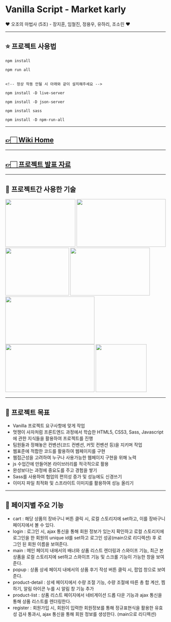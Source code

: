 # Vanilla Script - Market karly

❤️ 오조의 마법사 (5조) - 장지훈, 임철진, 정용우, 유하리, 조소린 ❤️

---

## ⭐️ 프로젝트 사용법

```
npm install

npm run all


<!-- 정상 작동 안될 시 아래와 같이 설치해주세요 -->

npm install -D live-server

npm install -D json-server

npm install sass

npm install -D npm-run-all
```

---

## [👉🏻 Wiki Home](https://github.com/Dev5ps/market-karly/wiki)

---

## [👉🏻 프로젝트 발표 자료](https://docs.google.com/presentation/d/13eXj9ZFejSSjgW5m5k-wk28RsCuU6WVdq-wcgisAU-o/edit#slide=id.p)

---

## 📓 프로젝트간 사용한 기술

<img src="https://images.velog.io/images/vvsogi/post/0e2059e7-0dcb-4433-8e8a-83be6e9b1ba2/html.webp" width="220" height="150"/>
<img src="https://velog.velcdn.com/images/ahn-sujin/post/97b66d26-1525-4764-bc97-f330033841d9/image.png" width="280" height="150"/>
<img src="https://res.cloudinary.com/devdevil/image/upload/v1606462633/illunex_blog/2020-11-27-thumb.jpg" width="200" height="150"/>
<img src="https://images.velog.io/images/leehaeun0/post/524ca7a7-cac1-4753-9577-132705a27f20/git%20(1).png" width="250" height="150"/>
<img src="https://blog.kakaocdn.net/dn/cwfjTP/btraGHcNx6d/EhZulPwWdKIanh1zFikY00/img.png" width="280" height="150"/>
<img src="https://i.pcmag.com/imagery/reviews/07td46ju7p6lLVb0QGwc5VF-6.fit_scale.size_760x427.v1569479844.jpg" width="280" height="150"/>
<img src="https://play-lh.googleusercontent.com/3zprDaMF45riHFTe2Bx7e9xYJbddnMD46xLc_TiH1UXeeF4WIZeP5d6NXH4Sr3kehfC1" width="160" height="150"/>

---

## 📑 프로젝트 목표

- Vanilla 프로젝트 요구사항에 맞게 작업
- 멋쟁이 사자처럼 프론트엔드 과정에서 학습한 HTML5, CSS3, Sass, Javascript 에 관한 지식들을 활용하여 프로젝트를 진행
- 팀원들과 정해놓은 컨벤션(코드 컨벤션, 커밋 컨벤션 등)을 지키며 작업
- 웹표준에 적합한 코드를 활용하여 웹페이지를 구현
- 웹접근성을 고려하여 누구나 사용가능한 웹페이지 구현을 위해 노력
- js 수업간에 만들어본 라이브러리를 적극적으로 활용
- 완성보다는 과정에 중요도를 주고 경험을 쌓기
- Sass를 사용하여 협업의 편의성 증가 및 성능에도 신경쓰기
- 이미지 파일 최적화 및 스프라이트 이미지를 활용하여 성능 올리기

---

## 📑 페이지별 주요 기능

- cart : 해당 상품의 장바구니 버튼 클릭 시, 로컬 스토리지에 set하고, 이를 장바구니 페이지에서 볼 수 있다.
- login : 로그인 시, ajax 통신을 통해 회원 정보가 있는지 확인하고 로컬 스토리지에 로그인을 한 회원의 unique id를 set하고 로그인 성공(main으로 리디렉션) 후 로그인 된 회원 이름을 보여준다.
- main : 메인 페이지 내에서의 배너와 상품 리스트 렌더링과 스와이프 기능, 최근 본 상품을 로컬 스토리지에 set하고 스와이프 기능 및 스크롤 기능이 가능한 창을 보여준다.
- popup : 상품 상세 페이지 내에서의 상품 후기 작성 버튼 클릭 시, 팝업 창으로 보여준다.
- product-detail : 상세 페이지에서 수량 조절 기능, 수량 조절에 따른 총 합 계산, 찜하기, 알림 아이콘 누를 시 알림 창 기능 추가
- product-list : 상품 리스트 페이지에서 네비게이션 드롭 다운 기능과 ajax 통신을 통해 상품 리스트를 렌더링한다.
- register : 회원가입 시, 회원이 입력한 회원정보를 통해 정규표현식을 활용한 유효성 검사 통과시, ajax 통신을 통해 회원 정보를 생성한다. (main으로 리디렉션)
